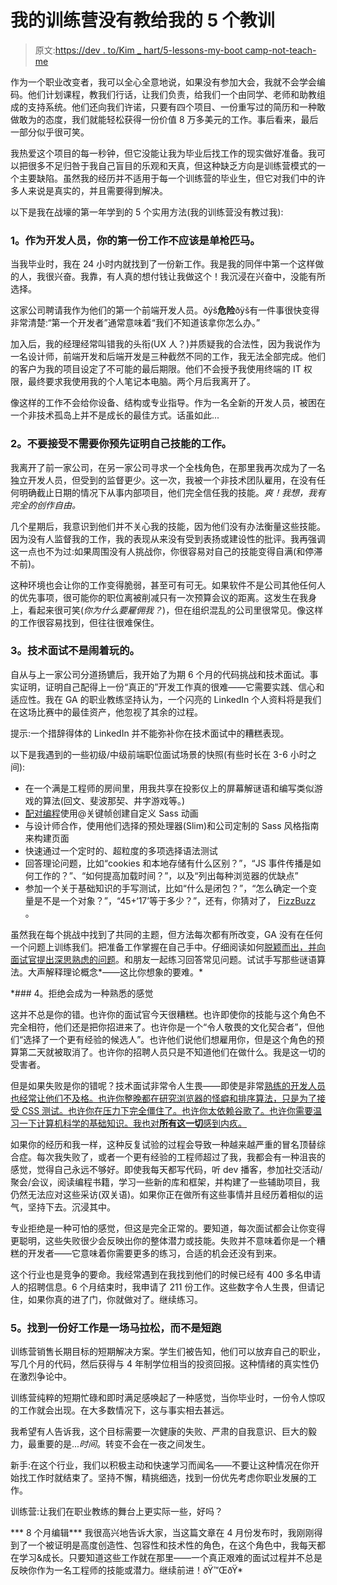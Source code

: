 # 我的训练营没有教给我的 5 个教训

> 原文:[https://dev . to/Kim _ hart/5-lessons-my-boot camp-not-teach-me](https://dev.to/kim_hart/5-lessons-my-bootcamp-didnt-teach-me)

作为一个职业改变者，我可以全心全意地说，如果没有参加大会，我就不会学会编码。他们计划课程，教我们行话，让我们负责，给我们一个由同学、老师和助教组成的支持系统。他们还向我们许诺，只要有四个项目、一份重写过的简历和一种敢做敢为的态度，我们就能轻松获得一份价值 8 万多美元的工作。事后看来，最后一部分似乎很可笑。

我热爱这个项目的每一秒钟，但它没能让我为毕业后找工作的现实做好准备。我可以把很多不足归咎于我自己盲目的乐观和天真，但这种缺乏方向是训练营模式的一个主要缺陷。虽然我的经历并不适用于每一个训练营的毕业生，但它对我们中的许多人来说是真实的，并且需要得到解决。

以下是我在战壕的第一年学到的 5 个实用方法(我的训练营没有教过我):

### 1。作为开发人员，你的第一份工作不应该是单枪匹马。

当我毕业时，我在 24 小时内就找到了一份新工作。我是我的同伴中第一个这样做的人，我很兴奋。我靠，有人真的想付钱让我做这个！我沉浸在兴奋中，没能有所选择。

这家公司聘请我作为他们的第一个前端开发人员。ðÿš**危险**ðÿš有一件事很快变得非常清楚:“第一个开发者”通常意味着“我们不知道该拿你怎么办。”

加入后，我的经理经常叫错我的头衔(UX 人？)并质疑我的合法性，因为我说作为一名设计师，前端开发和后端开发是三种截然不同的工作，我无法全部完成。他们的客户为我的项目设定了不可能的最后期限。他们不会授予我使用终端的 IT 权限，最终要求我使用我的个人笔记本电脑。两个月后我离开了。

像这样的工作不会给你设备、结构或专业指导。作为一名全新的开发人员，被困在一个非技术孤岛上并不是成长的最佳方式。话虽如此...

### 2。不要接受不需要你预先证明自己技能的工作。

我离开了前一家公司，在另一家公司寻求一个全栈角色，在那里我再次成为了一名独立开发人员，但受到的监督更少。这一次，我被一个非技术团队雇用，在没有任何明确截止日期的情况下从事内部项目，他们完全信任我的技能。*爽！我想，我有完全的创作自由。*

几个星期后，我意识到他们并不关心我的技能，因为他们没有办法衡量这些技能。因为没有人监督我的工作，我的表现从来没有受到表扬或建设性的批评。我再强调这一点也不为过:如果周围没有人挑战你，你很容易对自己的技能变得自满(和停滞不前)。

这种环境也会让你的工作变得脆弱，甚至可有可无。如果软件不是公司其他任何人的优先事项，很可能你的职位离被削减只有一次预算会议的距离。这发生在我身上，看起来很可笑(*你为什么要雇佣我？*)，但在组织混乱的公司里很常见。像这样的工作很容易找到，但往往很难保住。

### 3。技术面试不是闹着玩的。

自从与上一家公司分道扬镳后，我开始了为期 6 个月的代码挑战和技术面试。事实证明，证明自己配得上一份“真正的”开发工作真的很难——它需要实践、信心和适应性。我在 GA 的职业教练坚持认为，一个闪亮的 LinkedIn 个人资料将是我们在这场比赛中的最佳资产，他忽视了其余的过程。

提示:一个措辞得体的 LinkedIn 并不能弥补你在技术面试中的糟糕表现。

以下是我遇到的一些初级/中级前端职位面试场景的快照(有些时长在 3-6 小时之间):

*   在一个满是工程师的房间里，用我共享在投影仪上的屏幕解谜语和编写类似游戏的算法(回文、斐波那契、井字游戏等。)
*   [配对编程](http://insights.dice.com/2016/07/13/tips-passing-pair-programming-test/)使用@关键帧创建自定义 Sass 动画
*   与设计师合作，使用他们选择的预处理器(Slim)和公司定制的 Sass 风格指南来构建页面
*   快速通过一个定时的、超粒度的多项选择语法测试
*   回答理论问题，比如“cookies 和本地存储有什么区别？”，“JS 事件传播是如何工作的？”、“如何提高加载时间？”，以及“列出每种浏览器的优缺点”
*   参加一个关于基础知识的手写测试，比如“什么是闭包？”，“怎么确定一个变量是不是一个对象？”，“45+‘17’等于多少？”，还有，你猜对了， [FizzBuzz](https://www.forbes.com/sites/quora/2016/09/12/solving-fizzbuzz-shows-interviewers-much-more-than-your-programming-skills/#4c7746463b36) 。

虽然我在每个挑战中找到了共同的主题，但方法每次都有所改变，GA 没有在任何一个问题上训练我们。把准备工作掌握在自己手中。仔细阅读如何[脱颖而出，并向面试官提出深思熟虑的问题](https://www.interviewcake.com/coding-interview-tips)。和朋友一起练习回答常见问题。试试手写那些谜语算法。大声解释理论概念*——这比你想象的要难。*

 *### 4。拒绝会成为一种熟悉的感觉

这并不总是你的错。也许你的面试官今天很糟糕。也许即使你的技能与这个角色不完全相符，他们还是把你招进来了。也许你是一个“令人敬畏的文化契合者”，但他们“选择了一个更有经验的候选人”。也许他们说他们想雇用你，但是这个角色的预算第二天就被取消了。也许你的招聘人员只是不知道他们在做什么。我是这一切的受害者。

但是如果失败是你的错呢？技术面试非常令人生畏——即使是非常[熟练的开发人员也经常让他们不及格。也许你整晚都在研究浏览器的怪癖和排序算法，只是为了接受 CSS 测试。也许你在压力下完全僵住了。也许你太依赖谷歌了。也许你需要温习一下计算机科学的基础知识。我也对**所有这一切**感到内疚。](https://medium.com/javascript-scene/tech-hiring-has-always-been-broken-heres-how-i-survived-it-for-decades-b7ac33088de6)

如果你的经历和我一样，这种反复试验的过程会导致一种越来越严重的冒名顶替综合症。每次我失败了，或者一个更有经验的工程师超过了我，我都会有一种沮丧的感觉，觉得自己永远不够好。即使我每天都写代码，听 dev 播客，参加社交活动/聚会/会议，阅读编程书籍，学习一些新的库和框架，并构建了一些辅助项目，我仍然无法应对这些采访(双关语)。如果你正在做所有这些事情并且经历着相似的运气，坚持下去。沉浸其中。

专业拒绝是一种可怕的感觉，但这是完全正常的。要知道，每次面试都会让你变得更聪明，这些失败很少会反映出你的整体潜力或技能。失败并不意味着你是一个糟糕的开发者——它意味着你需要更多的练习，合适的机会还没有到来。

这个行业也是竞争的要命。我经常遇到在我找到他们的时候已经有 400 多名申请人的招聘信息。6 个月结束时，我申请了 211 份工作。这些数字令人生畏，但请记住，如果你真的进了门，你就做对了。继续练习。

### 5。找到一份好工作是一场马拉松，而不是短跑

训练营销售长期目标的短期解决方案。学生们被告知，他们可以放弃自己的职业，写几个月的代码，然后获得与 4 年制学位相当的投资回报。这种情绪的真实性仍在激烈争论中。

训练营纯粹的短期忙碌和即时满足感唤起了一种感觉，当你毕业时，一份令人惊叹的工作就会出现。在大多数情况下，这与事实相去甚远。

我希望有人告诉我，这个目标需要一次健康的失败、严肃的自我意识、巨大的毅力，最重要的是...*时间*。转变不会在一夜之间发生。

新手:在这个行业，我们以积极主动和快速学习而闻名——不要让这种情况在你开始找工作时就结束了。坚持不懈，精挑细选，找到一份优先考虑你职业发展的工作。

训练营:让我们在职业教练的舞台上更实际一些，好吗？

*** 8 个月编辑***
我很高兴地告诉大家，当这篇文章在 4 月份发布时，我刚刚得到了一个被证明是高度创造性、包容性和技术性的角色，在这个角色中，我每天都在学习&成长。只要知道这些工作就在那里——一个真正艰难的面试过程并不总是反映你作为一名工程师的技能或潜力。继续前进！ðŸ™ŒðŸ*